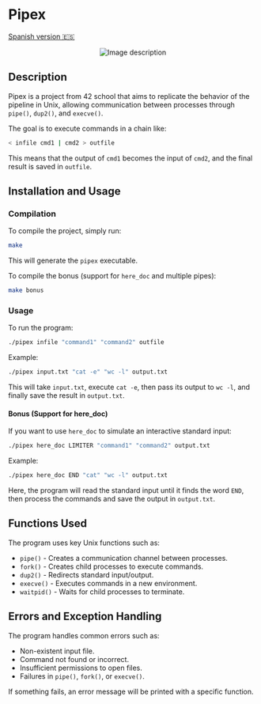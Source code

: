 # Pipex

[Spanish version 🇪🇸](README_es.md)

<p align="center">
    <img src="https://github.com/rpaparoni/imgs/blob/main/Captura%20desde%202025-03-04%2014-55-25.png" alt="Image description" />
</p>

## Description

Pipex is a project from 42 school that aims to replicate the behavior of the pipeline in Unix, allowing communication between processes through `pipe()`, `dup2()`, and `execve()`.

The goal is to execute commands in a chain like:

```bash
< infile cmd1 | cmd2 > outfile
```

This means that the output of `cmd1` becomes the input of `cmd2`, and the final result is saved in `outfile`.

## Installation and Usage

### Compilation

To compile the project, simply run:

```bash
make
```

This will generate the `pipex` executable.

To compile the bonus (support for `here_doc` and multiple pipes):

```bash
make bonus
```

### Usage

To run the program:

```bash
./pipex infile "command1" "command2" outfile
```

Example:

```bash
./pipex input.txt "cat -e" "wc -l" output.txt
```

This will take `input.txt`, execute `cat -e`, then pass its output to `wc -l`, and finally save the result in `output.txt`.

#### Bonus (Support for here\_doc)

If you want to use `here_doc` to simulate an interactive standard input:

```bash
./pipex here_doc LIMITER "command1" "command2" output.txt
```

Example:

```bash
./pipex here_doc END "cat" "wc -l" output.txt
```

Here, the program will read the standard input until it finds the word `END`, then process the commands and save the output in `output.txt`.

## Functions Used

The program uses key Unix functions such as:

- `pipe()` - Creates a communication channel between processes.
- `fork()` - Creates child processes to execute commands.
- `dup2()` - Redirects standard input/output.
- `execve()` - Executes commands in a new environment.
- `waitpid()` - Waits for child processes to terminate.

## Errors and Exception Handling

The program handles common errors such as:

- Non-existent input file.
- Command not found or incorrect.
- Insufficient permissions to open files.
- Failures in `pipe()`, `fork()`, or `execve()`.

If something fails, an error message will be printed with a specific function.

##

